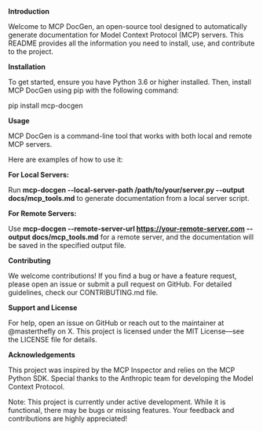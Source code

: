 **Introduction**

Welcome to MCP DocGen, an open-source tool designed to automatically generate documentation for Model Context Protocol (MCP) servers. 
This README provides all the information you need to install, use, and contribute to the project.

**Installation**

To get started, ensure you have Python 3.6 or higher installed. Then, install MCP DocGen using pip with the following command:

pip install mcp-docgen

**Usage**

MCP DocGen is a command-line tool that works with both local and remote MCP servers. 

Here are examples of how to use it:

**For Local Servers:**

Run **mcp-docgen --local-server-path /path/to/your/server.py --output docs/mcp_tools.md** to generate documentation from a local server script.

**For Remote Servers:**

Use **mcp-docgen --remote-server-url https://your-remote-server.com --output docs/mcp_tools.md** for a remote server, and the documentation will be saved in the specified output file.

**Contributing**

We welcome contributions! If you find a bug or have a feature request, please open an issue or submit a pull request on GitHub. For detailed guidelines, check our CONTRIBUTING.md file.

**Support and License**

For help, open an issue on GitHub or reach out to the maintainer at @masterthefly on X. This project is licensed under the MIT License—see the LICENSE file for details.

**Acknowledgements**

This project was inspired by the MCP Inspector and relies on the MCP Python SDK. Special thanks to the Anthropic team for developing the Model Context Protocol.

Note: This project is currently under active development. While it is functional, there may be bugs or missing features. Your feedback and contributions are highly appreciated!
